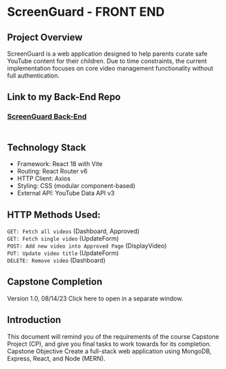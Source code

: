 # ScreenGuard - FRONT END

## Project Overview
ScreenGuard is a web application designed to help parents curate safe YouTube content for their children. Due to time constraints, the current implementation focuses on core video management functionality without full authentication.

## Link to my Back-End Repo
### [ScreenGuard Back-End](https://github.com/angelalita77/Capstone-ScreenGuard-BE)<br/><br/>



## Technology Stack
- Framework: React 18 with Vite
- Routing: React Router v6
- HTTP Client: Axios
- Styling: CSS (modular component-based)
- External API: YouTube Data API v3

## HTTP Methods Used:
`GET: Fetch all videos` (Dashboard, Approved) <br>
`GET: Fetch single video` (UpdateForm) <br>
`POST: Add new video into Approved Page` (DisplayVideo)  <br>
`PUT: Update video title` (UpdateForm) <br>
`DELETE: Remove video` (Dashboard) <br>

## Capstone Completion
Version 1.0, 08/14/23
Click here to open in a separate window.

## Introduction
This document will remind you of the requirements of the course Capstone Project (CP), and give you final tasks to work towards for its completion.
Capstone Objective
Create a full-stack web application using MongoDB, Express, React, and Node (MERN).


